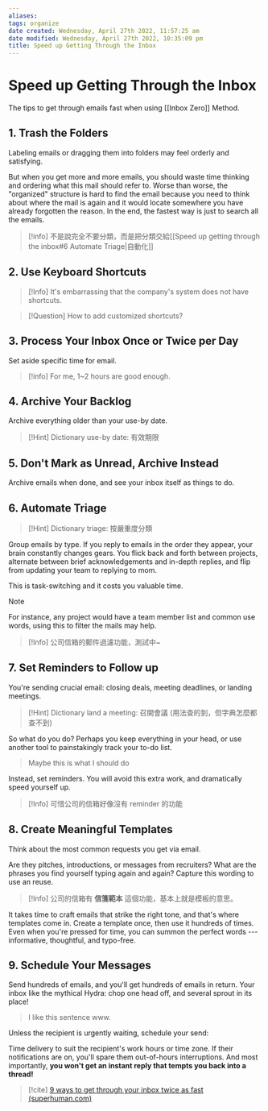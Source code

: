 ```yaml
---
aliases: 
tags: organize
date created: Wednesday, April 27th 2022, 11:57:25 am
date modified: Wednesday, April 27th 2022, 10:35:09 pm
title: Speed up Getting Through the Inbox
---
```


# Speed up Getting Through the Inbox

The tips to get through emails fast when using [[Inbox Zero]] Method.

## 1. Trash the Folders

Labeling emails or dragging them into folders may feel orderly and satisfying.

But when you get more and more emails, you should waste time thinking and ordering what this mail should refer to. Worse than worse, the "organized" structure is hard to find the email because you need to think about where the mail is again and it would locate somewhere you have already forgotten the reason. In the end, the fastest way is just to search all the emails.

> [!info]
> 不是說完全不要分類，而是把分類交給[[Speed up getting through the inbox#6 Automate Triage|自動化]]

## 2. Use Keyboard Shortcuts

> [!Info]
>  It's embarrassing that the company's system does not have shortcuts.

> [!Question]
> How to add customized shortcuts?

## 3. Process Your Inbox Once or Twice per Day

Set aside specific time for email.

>[!info]
> For me, 1~2 hours are good enough.

## 4. Archive Your Backlog

Archive everything older than your use-by date.

>[!Hint] Dictionary
> use-by date: 有效期限

## 5. Don't Mark as Unread, Archive Instead

Archive emails when done, and see your inbox itself as things to do.

## 6. Automate Triage

>[!Hint] Dictionary
> triage: 按嚴重度分類

Group emails by type. If you reply to emails in the order they appear, your brain constantly changes gears. You flick back and forth between projects, alternate between brief acknowledgements and in-depth replies, and flip from updating your team to replying to mom.

This is task-switching and it costs you valuable time.

> [!Note]
> For instance, any project would have a team member list and common use words, using this to filter the mails may help.

> [!Info]
> 公司信箱的郵件過濾功能，測試中~

## 7. Set Reminders to Follow up

You're sending crucial email: closing deals, meeting deadlines, or landing meetings.

> [!Hint] Dictionary
> land a meeting: 召開會議
> (用法查的到，但字典怎麼都查不到)

So what do you do? Perhaps you keep everything in your head, or use another tool to painstakingly track your to-do list.

> Maybe this is what I should do

Instead, set reminders. You will avoid this extra work, and dramatically speed yourself up.

> [!Info]
> 可惜公司的信箱好像沒有 reminder 的功能

## 8. Create Meaningful Templates

Think about the most common requests you get via email.

Are they pitches, introductions, or messages from recruiters? What are the phrases you find yourself typing again and again? Capture this wording to use an reuse.

> [!Info]
> 公司的信箱有 **信箋範本** 這個功能，基本上就是模板的意思。

It takes time to craft emails that strike the right tone, and that's where templates come in. Create a template once, then use it hundreds of times. Even when you're pressed for time, you can summon the perfect words --- informative, thoughtful, and typo-free.

## 9. Schedule Your Messages

Send hundreds of emails, and you'll get hundreds of emails in return. Your inbox like the mythical Hydra: chop one head off, and several sprout in its place!
> I like this sentence www.

Unless the recipient is urgently waiting, schedule your send:

Time delivery to suit the recipient's work hours or time zone. If their notifications are on, you'll spare them out-of-hours interruptions. And most importantly, **you won't get an instant reply that tempts you back into a thread!**

> [!cite]
> [9 ways to get through your inbox twice as fast (superhuman.com)](https://blog.superhuman.com/9-ways-to-get-through-your-inbox-twice-as-fast/?utm_source=blog&utm_medium=seo_int&utm_campaign=izmethod)